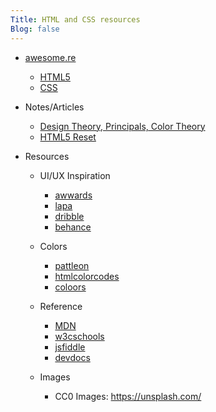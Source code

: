 ```yaml
---
Title: HTML and CSS resources
Blog: false
---
```


* [awesome.re](https://awesome.re)
  * [HTML5](https://github.com/diegocard/awesome-html5#readme)
  * [CSS](https://github.com/awesome-css-group/awesome-css#readme)

* Notes/Articles
  * [Design Theory, Principals, Color Theory](https://www.bantialbumproofing.com/blog/design-elements-principals-and-color-theory)
  * [HTML5 Reset](http://html5doctor.com/html-5-reset-stylesheet/)

* Resources
  * UI/UX Inspiration
    * [awwards](https://www.awwwards.com/)
    * [lapa](https://www.lapa.ninja/)
    * [dribble](https://dribbble.com/)
    * [behance](https://www.behance.net/)

  * Colors
    * [pattleon](https://paletton.com)
    * [htmlcolorcodes](https://htmlcolorcodes.com/)
    * [coloors](https://coolors.co/)

  * Reference
    * [MDN](https://developer.mozilla.org/en-US/)
    * [w3cschools](https://www.w3schools.com/)
    * [jsfiddle](https://jsfiddle.net/)
    * [devdocs](https://devdocs.io/)
  * Images
    * CC0 Images: <https://unsplash.com/>

